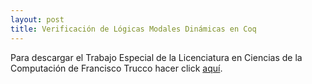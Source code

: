 ```yaml
---
layout: post
title: Verificación de Lógicas Modales Dinámicas en Coq
---
```


Para descargar el Trabajo Especial de la Licenciatura en Ciencias de
la Computación de Francisco Trucco hacer click
[aquí](https://raw.githubusercontent.com/frantrucco/TrabajoEspecial/master/trabajoEspecial.pdf).

